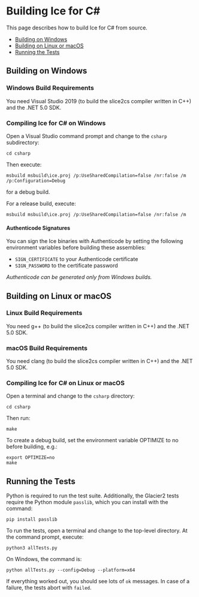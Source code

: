 # Building Ice for C#

This page describes how to build Ice for C# from source.

* [Building on Windows](#building-on-windows)
* [Building on Linux or macOS](#building-on-linux-or-macos)
* [Running the Tests](#running-the-tests)

## Building on Windows
### Windows Build Requirements

You need Visual Studio 2019 (to build the slice2cs compiler written in C++) and the .NET 5.0 SDK.

### Compiling Ice for C# on Windows
Open a Visual Studio command prompt and change to the `csharp` subdirectory:
```
cd csharp
```

Then execute:
```
msbuild msbuild\ice.proj /p:UseSharedCompilation=false /nr:false /m /p:Configuration=Debug
```
for a debug build.

For a release build, execute:
```
msbuild msbuild\ice.proj /p:UseSharedCompilation=false /nr:false /m
```

#### Authenticode Signatures

You can sign the Ice binaries with Authenticode by setting the following environment variables before building these
assemblies:
 - `SIGN_CERTIFICATE` to your Authenticode certificate
 - `SIGN_PASSWORD` to the certificate password

*Authenticode can be generated only from Windows builds.*

## Building on Linux or macOS
### Linux Build Requirements
You need g++ (to build the slice2cs compiler written in C++) and the .NET 5.0 SDK.

### macOS Build Requirements
You need clang (to build the slice2cs compiler written in C++) and the .NET 5.0 SDK.

### Compiling Ice for C# on Linux or macOS

Open a terminal and change to the `csharp` directory:
```
cd csharp
```

Then run:
```
make
```

To create a debug build, set the environment variable OPTIMIZE to no before building, e.g.:
```
export OPTIMIZE=no
make
```

## Running the Tests

Python is required to run the test suite. Additionally, the Glacier2 tests require the Python module `passlib`, which
you can install with the command:
```
pip install passlib
```

To run the tests, open a terminal and change to the top-level directory. At the command prompt, execute:
```
python3 allTests.py
```

On Windows, the command is:
```
python allTests.py --config=Debug --platform=x64
```

If everything worked out, you should see lots of `ok` messages. In case of a failure, the tests abort with `failed`.
